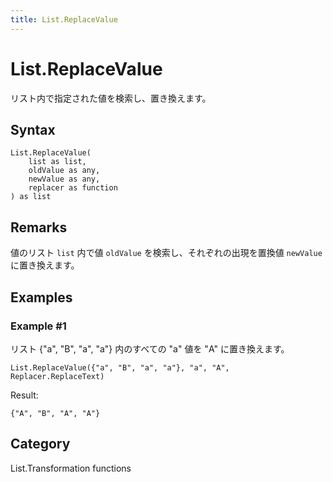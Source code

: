 ```yaml
---
title: List.ReplaceValue
---
```


# List.ReplaceValue


リスト内で指定された値を検索し、置き換えます。


## Syntax

```powerquery
List.ReplaceValue(
    list as list,
    oldValue as any,
    newValue as any,
    replacer as function
) as list
```


## Remarks

値のリスト <code>list</code> 内で値 <code>oldValue</code> を検索し、それぞれの出現を置換値 <code>newValue</code> に置き換えます。


## Examples

### Example #1 
リスト \{&#34;a&#34;, &#34;B&#34;, &#34;a&#34;, &#34;a&#34;} 内のすべての &#34;a&#34; 値を &#34;A&#34; に置き換えます。
```powerquery
List.ReplaceValue({"a", "B", "a", "a"}, "a", "A", Replacer.ReplaceText)
```

Result: 
```powerquery
{"A", "B", "A", "A"}
```




## Category
List.Transformation functions
